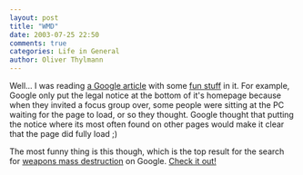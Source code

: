 ```yaml
---
layout: post
title: "WMD"
date: 2003-07-25 22:50
comments: true
categories: Life in General
author: Oliver Thylmann
---
```



Well... I was reading [a Google article](http://news.com.com/2009-1088-984352.html?tag=fd_rndm) with some [fun stuff](http://www.google.com/intl/xx-bork/) in it. For example, Google only put the legal notice at the bottom of it's homepage because when they invited a focus group over, some people were sitting at the PC waiting for the page to load, or so they thought. Google thought that putting the notice where its most often found on other pages would make it clear that the page did fully load ;)

The most funny thing is this though, which is the top result for the search for [weapons mass destruction](http://www.google.com/search?hl=en&amp;lr=&amp;ie=UTF-8&amp;oe=UTF-8&amp;q=weapons+mass+destruction&amp;spell=1) on Google.  [Check it out!](http://www.coxar.pwp.blueyonder.co.uk/)


